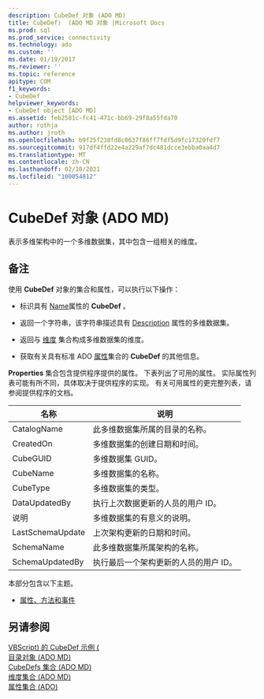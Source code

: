 ```yaml
---
description: CubeDef 对象 (ADO MD)
title: CubeDef)  (ADO MD 对象 |Microsoft Docs
ms.prod: sql
ms.prod_service: connectivity
ms.technology: ado
ms.custom: ''
ms.date: 01/19/2017
ms.reviewer: ''
ms.topic: reference
apitype: COM
f1_keywords:
- CubeDef
helpviewer_keywords:
- CubeDef object [ADO MD]
ms.assetid: feb2581c-fc41-471c-bb69-29f8a55fda70
author: rothja
ms.author: jroth
ms.openlocfilehash: b9f25f238fd8c0637f86ff7fdf5d9fc17320fdf7
ms.sourcegitcommit: 917df4ffd22e4a229af7dc481dcce3ebba0aa4d7
ms.translationtype: MT
ms.contentlocale: zh-CN
ms.lasthandoff: 02/10/2021
ms.locfileid: "100054812"
---
```

# <a name="cubedef-object-ado-md"></a>CubeDef 对象 (ADO MD)
表示多维架构中的一个多维数据集，其中包含一组相关的维度。  
  
## <a name="remarks"></a>备注  
 使用 **CubeDef** 对象的集合和属性，可以执行以下操作：  
  
-   标识具有 [Name](./name-property-ado-md.md)属性的 **CubeDef** 。  
  
-   返回一个字符串，该字符串描述具有 [Description](./description-property-ado-md.md) 属性的多维数据集。  
  
-   返回与 [维度](./dimensions-collection-ado-md.md) 集合构成多维数据集的维度。  
  
-   获取有关具有标准 ADO [属性](../ado-api/properties-collection-ado.md)集合的 **CubeDef** 的其他信息。  
  
 **Properties** 集合包含提供程序提供的属性。 下表列出了可用的属性。 实际属性列表可能有所不同，具体取决于提供程序的实现。 有关可用属性的更完整列表，请参阅提供程序的文档。  
  
|名称|说明|  
|----------|-----------------|  
|CatalogName|此多维数据集所属的目录的名称。|  
|CreatedOn|多维数据集的创建日期和时间。|  
|CubeGUID|多维数据集 GUID。|  
|CubeName|多维数据集的名称。|  
|CubeType|多维数据集的类型。|  
|DataUpdatedBy|执行上次数据更新的人员的用户 ID。|  
|说明|多维数据集的有意义的说明。|  
|LastSchemaUpdate|上次架构更新的日期和时间。|  
|SchemaName|此多维数据集所属架构的名称。|  
|SchemaUpdatedBy|执行最后一个架构更新的人员的用户 ID。|  
  
 本部分包含以下主题。  
  
-   [属性、方法和事件](./cubedef-object-properties-methods-and-events.md)  
  
## <a name="see-also"></a>另请参阅  
 [VBScript) 的 CubeDef 示例 (](./cubedef-example-vbscript.md)   
 [目录对象 (ADO MD) ](./catalog-object-ado-md.md)   
 [CubeDefs 集合 (ADO MD) ](./cubedefs-collection-ado-md.md)   
 [维度集合 (ADO MD) ](./dimensions-collection-ado-md.md)   
 [属性集合 (ADO)](../ado-api/properties-collection-ado.md)